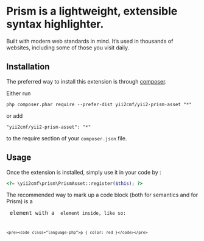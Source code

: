 Prism is a lightweight, extensible syntax highlighter.
======================================================
Built with modern web standards in mind. It’s used in thousands of websites, including some of those you visit daily.

Installation
------------

The preferred way to install this extension is through [composer](http://getcomposer.org/download/).

Either run

```
php composer.phar require --prefer-dist yii2cmf/yii2-prism-asset "*"
```

or add

```
"yii2cmf/yii2-prism-asset": "*"
```

to the require section of your `composer.json` file.


Usage
-----

Once the extension is installed, simply use it in your code by  :

```php
<?= \yii2cmf\prism\PrismAsset::register($this); ?>
```

The recommended way to mark up a code block (both for semantics and for Prism) is a <pre> element with a <code> element inside, like so:

```
<pre><code class="language-php">p { color: red }</code></pre>
```
